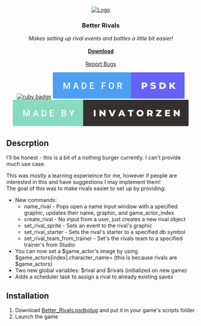 <!-- PROJECT LOGO -->
<br />
<div align="center">
  <a href="https://github.com/invatorzen/PSDKPlugins">
    <img src="https://i.imgur.com/Q3LOc4v.png" alt="Logo" width="240" height="240">
  </a>

  <h3 align="center">Better Rivals</h3>

  <p align="center">
    <i>Makes setting up rival events and battles a little bit easier!</i>
    <br /> <br />
    <a href="/plugins/Better_Rivals/Better_Rivals.psdkplug"><strong>Download</strong></a>
    <br />
    <br />
    <a href="https://github.com/invatorzen/InvatorzenPSDKPlugins/issues">Report Bugs</a>
      
  [![ruby badge](https://forthebadge.com/images/badges/made-with-ruby.svg)](https://forthebadge.com)
  [![psdk badge](/svgs/made_for_psdk.svg)](https://gitlab.com/pokemonsdk/pokemonsdk)
  [![invatorzen badge](/svgs/made_by_invatorzen.svg)](https://github.com/invatorzen/Invatorzens_PSDKPlugins/tree/main)
  </p>
</div>

## Descrption
I'll be honest - this is a bit of a nothing burger currently. I can't provide much use case.

This was mostly a learning experieince for me, however if people are interested in this and have suggestions I may implement them!<br>
The goal of this was to make rivals easier to set up by providing:
* New commands:
  - name_rival - Pops open a name input window with a specified graphic, updates their name, graphic, and game_actor_index
  - create_rival - No input from a user, just creates a new rival object
  - set_rival_sprite - Sets an event to the rival's graphic
  - set_rival_starter - Sets the rival's starter to a specified db symbol
  - set_rival_team_from_trainer - Set's the rivals team to a specified trainer's from Studio
* You can now set a $game_actor's image by using $game_actors[index].character_name= (this is because rivals are $game_actors)
* Two new global variables: $rival and $rivals (initialized on new game)
* Adds a scheduler task to assign a rival to already existing saves



## Installation
<ol>
  <li>Download <a href="/plugins/Better_Rivals/Better_Rivals.psdkplug">Better_Rivals.psdkplug</a> and put it in your game's scripts folder</li>
  <li>Launch the game</li>
</ol>